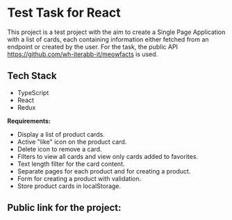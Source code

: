 # Test Task for React

This project is a test project with the aim to create a Single Page Application with a list of cards, each containing information either fetched from an endpoint or created by the user. For the task, the public API https://github.com/wh-iterabb-it/meowfacts is used.

## Tech Stack

* TypeScript
* React
* Redux

**Requirements:**

* Display a list of product cards.
* Active "like" icon on the product card.
* Delete icon to remove a card.
* Filters to view all cards and view only cards added to favorites.
* Text length filter for the card content.
* Separate pages for each product and for creating a product.
* Form for creating a product with validation.
* Store product cards in localStorage.

## Public link for the project:
